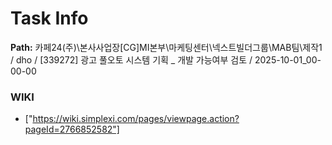 # Task Info

**Path:** 카페24(주)\본사사업장\[CG]MI본부\마케팅센터\넥스트빌더그룹\MAB팀\제작1 / dho / [339272] 광고 풀오토 시스템 기획 _ 개발 가능여부 검토 / 2025-10-01_00-00-00

### WIKI
- ["https://wiki.simplexi.com/pages/viewpage.action?pageId=2766852582"]

